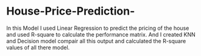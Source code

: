 # House-Price-Prediction-
In this Model I used Linear Regression to predict the pricing of the house and used R-square to calculate the performance matrix. And I created KNN and Decision model compair all this output and calculated the R-square values of all there model.
